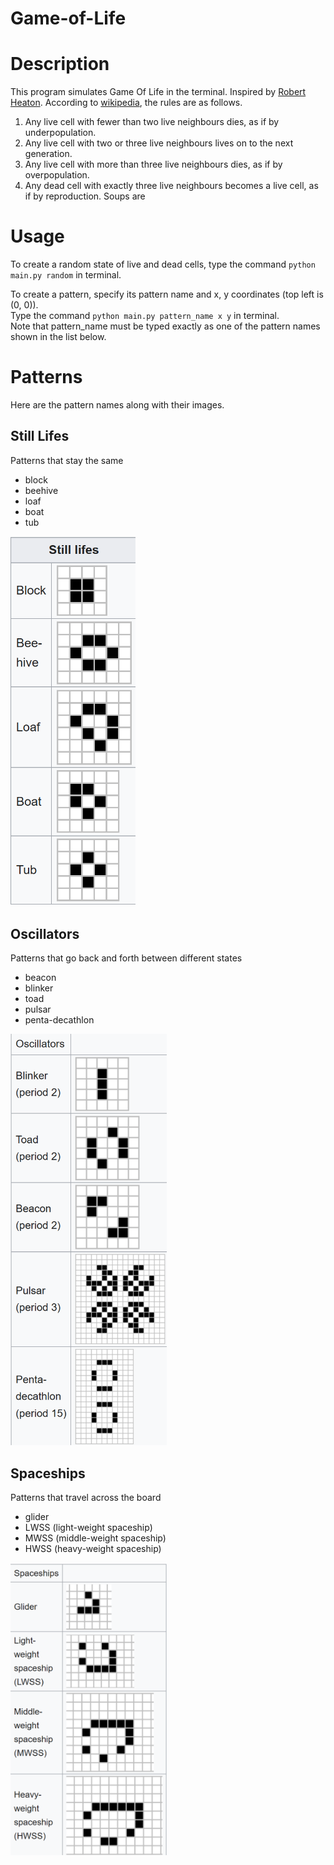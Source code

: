 # Game-of-Life
# Description
This program simulates Game Of Life in the terminal. Inspired by [Robert Heaton](https://robertheaton.com/2018/07/20/project-2-game-of-life/).
According to [wikipedia](https://en.wikipedia.org/wiki/Conway%27s_Game_of_Life), the rules are as follows.
1. Any live cell with fewer than two live neighbours dies, as if by underpopulation.
2. Any live cell with two or three live neighbours lives on to the next generation.
3. Any live cell with more than three live neighbours dies, as if by overpopulation.
4. Any dead cell with exactly three live neighbours becomes a live cell, as if by reproduction.
Soups are 

# Usage
To create a random state of live and dead cells, type the command `python main.py random` in terminal.  

To create a pattern, specify its pattern name and x, y coordinates (top left is (0, 0)).  
Type the command `python main.py pattern_name x y` in terminal.  
Note that pattern_name must be typed exactly as one of the pattern names shown in the list below.

# Patterns
Here are the pattern names along with their images.
## Still Lifes
Patterns that stay the same
- block
- beehive
- loaf
- boat
- tub 

<img src="data/still.png" alt="Still Lifes" width="200" />

## Oscillators
Patterns that go back and forth between different states
- beacon
- blinker
- toad
- pulsar
- penta-decathlon  

<img src="data/oscillators.png" alt="Oscillators" width="250" />

## Spaceships
Patterns that travel across the board
- glider
- LWSS (light-weight spaceship)
- MWSS (middle-weight spaceship)
- HWSS (heavy-weight spaceship)  

<img src="data/spaceships.png" alt="Spaceships" width="250" />